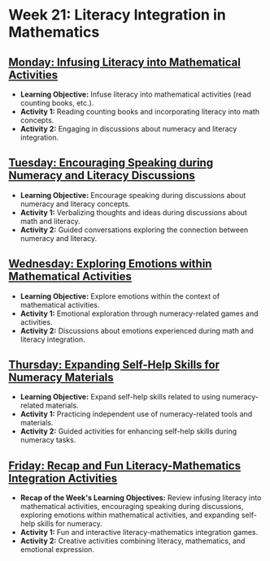 # Week 21: Literacy Integration in Mathematics

## [Monday: Infusing Literacy into Mathematical Activities](./1-Monday.md)
- **Learning Objective:** Infuse literacy into mathematical activities (read counting books, etc.).
- **Activity 1:** Reading counting books and incorporating literacy into math concepts.
- **Activity 2:** Engaging in discussions about numeracy and literacy integration.

## [Tuesday: Encouraging Speaking during Numeracy and Literacy Discussions](./2-Tuesday.md)
- **Learning Objective:** Encourage speaking during discussions about numeracy and literacy concepts.
- **Activity 1:** Verbalizing thoughts and ideas during discussions about math and literacy.
- **Activity 2:** Guided conversations exploring the connection between numeracy and literacy.

## [Wednesday: Exploring Emotions within Mathematical Activities](./3-Wednesday.md)
- **Learning Objective:** Explore emotions within the context of mathematical activities.
- **Activity 1:** Emotional exploration through numeracy-related games and activities.
- **Activity 2:** Discussions about emotions experienced during math and literacy integration.

## [Thursday: Expanding Self-Help Skills for Numeracy Materials](./4-Thursday.md)
- **Learning Objective:** Expand self-help skills related to using numeracy-related materials.
- **Activity 1:** Practicing independent use of numeracy-related tools and materials.
- **Activity 2:** Guided activities for enhancing self-help skills during numeracy tasks.

## [Friday: Recap and Fun Literacy-Mathematics Integration Activities](./5-Friday.md)
- **Recap of the Week's Learning Objectives:** Review infusing literacy into mathematical activities, encouraging speaking during discussions, exploring emotions within mathematical activities, and expanding self-help skills for numeracy.
- **Activity 1:** Fun and interactive literacy-mathematics integration games.
- **Activity 2:** Creative activities combining literacy, mathematics, and emotional expression.